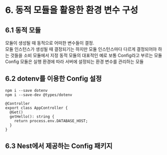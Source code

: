 # 6. 동적 모듈을 활용한 환경 변수 구성
## 6.1 동적 모듈
모듈이 생성될 때 동적으로 어떠한 변수들이 결정.  
모듈 인스턴스가 생성될 때 결정되기는 하지만 모듈 인스턴스마다 다르게 결정되어야 하는 것들을 소비 모듈에서 지정 
동적 모듈의 대표적인 예로 보통 Config라고 부르는 모듈  
Config 모듈은 실행 환경에 따라 서버에 설정되는 환경 변수를 관리하는 모듈

## 6.2 dotenv를 이용한 Config 설정
```
npm i --save dotenv
npm i --save-dev @types/dotenv
```
```
@Controller
export class AppController {
  @Get()
  getHello(): string {
    return process.env.DATABASE_HOST;
  }
}
```
## 6.3 Nest에서 제공하는 Config 패키지
## 
